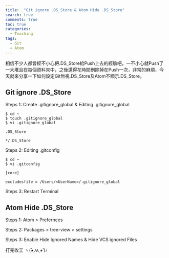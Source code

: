 ```yaml
---
title:  "Git ignore .DS_Store & Atom Hide .DS_Store"
search: true
comments: true
toc: true
categories:
  - Teaching
tags:
  - Git
  - Atom
---
```


相信不少人都曾經不小心把.DS_Store給Push上去的經驗吧，一不小心就Push了一大堆且在每個資料夾中，之後還得花時間刪除掉在Push一次，非常的麻煩，今天就來分享一下如何設定Git無視.DS_Store及Atom不顯示.DS_Store。

## Git ignore .DS_Store

Steps 1: Create .gitignore_global & Editing .gitignore_global
```console
$ cd ~
$ touch .gitignore_global
$ vi .gitignore_global

.DS_Store

*/.DS_Store
```

Steps 2: Editing .gitconfig
```console
$ cd ~
$ vi .gitconfig

[core]

excludesfile = /Users/<UserName>/.gitignore_global
```

Steps 3: Restart Terminal

## Atom Hide .DS_Store

Steps 1: Atom > Prefernces

Steps 2: Packages > tree-view > settings

Steps 3: Enable Hide Ignored Names & Hide VCS ignored Files

打完收工 ヽ(́◕◞౪◟◕‵)ﾉ
